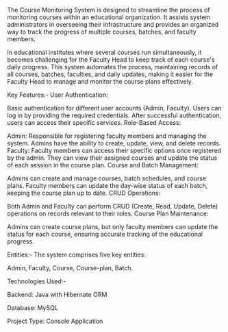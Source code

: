 The Course Monitoring System is designed to streamline the process of monitoring courses within an educational organization. It assists system administrators in overseeing their infrastructure and provides an organized way to track the progress of multiple courses, batches, and faculty members.

In educational institutes where several courses run simultaneously, it becomes challenging for the Faculty Head to keep track of each course's daily progress. This system automates the process, maintaining records of all courses, batches, faculties, and daily updates, making it easier for the Faculty Head to manage and monitor the course plans effectively.

Key Features:-
User Authentication:

Basic authentication for different user accounts (Admin, Faculty).
Users can log in by providing the required credentials. After successful authentication, users can access their specific services.
Role-Based Access:

Admin: Responsible for registering faculty members and managing the system. Admins have the ability to create, update, view, and delete records.
Faculty: Faculty members can access their specific options once registered by the admin. They can view their assigned courses and update the status of each session in the course plan.
Course and Batch Management:

Admins can create and manage courses, batch schedules, and course plans.
Faculty members can update the day-wise status of each batch, keeping the course plan up to date.
CRUD Operations:

Both Admin and Faculty can perform CRUD (Create, Read, Update, Delete) operations on records relevant to their roles.
Course Plan Maintenance:

Admins can create course plans, but only faculty members can update the status for each course, ensuring accurate tracking of the educational progress.

Entities:-
The system comprises five key entities:

Admin,
Faculty,
Course,
Course-plan,
Batch.

Technologies Used:-

Backend: Java with Hibernate ORM

Database: MySQL

Project Type: Console Application


